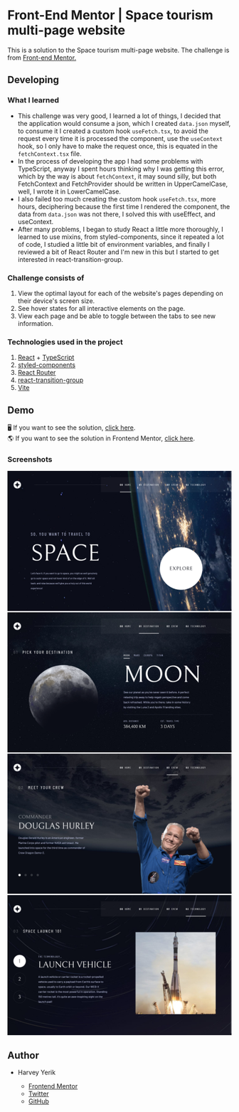 # Front-End Mentor | Space tourism multi-page website

This is a solution to the Space tourism multi-page website. The challenge is from [Front-end Mentor.](https://www.frontendmentor.io/challenges/space-tourism-multipage-website-gRWj1URZ3)

## Developing
### What I learned

- This challenge was very good, I learned a lot of things, I decided that the application would consume a json, which I created `data.json` myself, to consume it I created a custom hook `useFetch.tsx`, to avoid the request every time it is processed the component, use the `useContext` hook, so I only have to make the request once, this is equated in the `fetchContext.tsx` file.
- In the process of developing the app I had some problems with TypeScript, anyway I spent hours thinking why I was getting this error, which by the way is about `fetchContext`, it may sound silly, but both FetchContext and FetchProvider should be written in UpperCamelCase, well, I wrote it in LowerCamelCase.
- I also failed too much creating the custom hook `useFetch.tsx`, more hours, deciphering because the first time I rendered the component, the data from `data.json` was not there, I solved this with useEffect, and useContext.
- After many problems, I began to study React a little more thoroughly, I learned to use mixins, from styled-components, since it repeated a lot of code, I studied a little bit of environment variables, and finally I reviewed a bit of React Router and I'm new in this but I started to get interested in react-transition-group.

### Challenge consists of

1. View the optimal layout for each of the website's pages depending on their device's screen size.
1. See hover states for all interactive elements on the page.
1. View each page and be able to toggle between the tabs to see new information.

### Technologies used in the project

1. [React](https://es.reactjs.org/) + [TypeScript](https://www.typescriptlang.org/)
1. [styled-components](https://styled-components.com/)
1. [React Router](https://reactrouter.com/en/main)
1. [react-transition-group](https://reactcommunity.org/react-transition-group/)
1. [Vite](https://vitejs.dev/)

## Demo

🖥 If you want to see the solution, [click here](https://yerikah.github.io/space-tourism-frontend-mentor/).
<br/>
🌎 If you want to see the solution in Frontend Mentor, [click here](https://www.frontendmentor.io/solutions/space-tourism-multipage-website-developed-with-react-and-typescript-JQdP1toVOi).

### Screenshots

<img src="./screenshots/home-ss.png" />
<img src="./screenshots/destination-ss.png" />
<img src="./screenshots/crew-ss.png" />
<img src="./screenshots/tech-ss.png" />

## Author

- Harvey Yerik

  - [Frontend Mentor](https://www.frontendmentor.io/profile/YerikAH)
  - [Twitter](https://twitter.com/yerikhar)
  - [GitHub](https://github.com/YerikAH)
